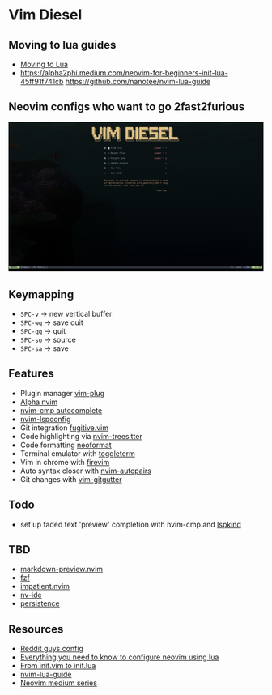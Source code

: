 # Vim Diesel

## Moving to lua guides

- [Moving to Lua](https://icyphox.sh/blog/nvim-lua/)
- https://alpha2phi.medium.com/neovim-for-beginners-init-lua-45ff91f741cb
  https://github.com/nanotee/nvim-lua-guide

## Neovim configs who want to go 2fast2furious

<img src="./images/vimdiesel.png" />

## Keymapping

- `SPC-v` -> new vertical buffer
- `SPC-wq` -> save quit
- `SPC-qq` -> quit
- `SPC-so` -> source
- `SPC-sa` -> save

## Features

- Plugin manager [vim-plug](https://github.com/junegunn/vim-plug/)
- [Alpha nvim](https://github.com/goolord/alpha-nvim)
- [nvim-cmp autocomplete](https://github.com/hrsh7th/nvim-cmp)
- [nvim-lspconfig](https://github.com/neovim/nvim-lspconfig)
- Git integration [fugitive.vim](https://github.com/tpope/vim-fugitive)
- Code highlighting via [nvim-treesitter](https://github.com/nvim-treesitter/nvim-treesitter)
- Code formatting [neoformat](https://github.com/sbdchd/neoformat)
- Terminal emulator with [toggleterm](https://github.com/akinsho/toggleterm.nvim)
- Vim in chrome with [firevim](https://github.com/glacambre/firenvim)
- Auto syntax closer with [nvim-autopairs](https://github.com/windwp/nvim-autopairs)
- Git changes with [vim-gitgutter](https://github.com/airblade/vim-gitgutter)

## Todo

- set up faded text 'preview' completion with nvim-cmp and [lspkind](https://github.com/onsails/lspkind.nvim/pull/30)

## TBD

- [markdown-preview.nvim](https://github.com/iamcco/markdown-preview.nvim)
- [fzf](https://github.com/junegunn/fzf.vim)
- [impatient.nvim](https://github.com/lewis6991/impatient.nvim)
- [nv-ide](https://github.com/crivotz/nv-ide)
- [persistence](https://github.com/folke/persistence.nvim)

## Resources

- [Reddit guys config](https://github.com/jdhao/nvim-config)
- [Everything you need to know to configure neovim using lua](https://vonheikemen.github.io/devlog/tools/configuring-neovim-using-lua/)
- [From init.vim to init.lua](https://teukka.tech/luanvim.html)
- [nvim-lua-guide](https://github.com/nanotee/nvim-lua-guide)
- [Neovim medium series](https://alpha2phi.medium.com/learn-neovim-the-practical-way-8818fcf4830f#545a)
